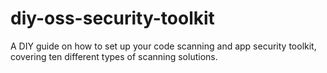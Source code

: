 # diy-oss-security-toolkit
A DIY guide on how to set up your code scanning and app security toolkit, covering ten different types of scanning solutions.
